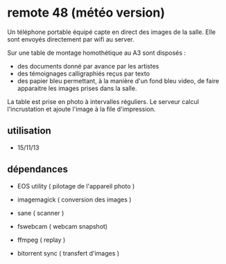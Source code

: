 # remote 48 (météo version)

Un téléphone portable équipé capte en direct des images de la salle. Elle sont envoyés directement par wifi au server.

Sur une table de montage homothétique au A3 sont disposés : 

- des documents donné par avance par les artistes 
- des témoignages calligraphiés reçus par texto 
- des papier bleu permettant, à la manière d'un fond bleu video, de faire apparaitre les images prises dans la salle.

La table est prise en photo à intervalles réguliers. Le serveur calcul l'incrustation et ajoute l'image à la file d'impression.

## utilisation 
- 15/11/13

## dépendances
- EOS utility ( pilotage de l'appareil photo )
- imagemagick ( conversion des images )

- sane 				( scanner )
- fswebcam    ( webcam snapshot)
- ffmpeg      ( replay )
- bitorrent sync ( transfert d'images )


